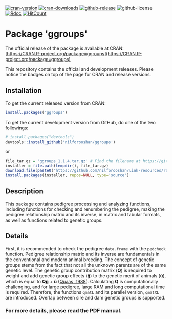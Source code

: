 [![cran-version](https://www.r-pkg.org/badges/version/badger?color=green)](https://cran.r-project.org/package=badger)
[![cran-downloads](http://cranlogs.r-pkg.org/badges/grand-total/badger?color=green)](https://cran.r-project.org/package=badger)
[![github-release](https://img.shields.io/github/release/nilforooshan/ggroups.svg)](https://github.com/nilforooshan/ggroups)
![github-license](https://img.shields.io/github/license/nilforooshan/ggroups.svg)
[![Rdoc](http://www.rdocumentation.org/badges/version/ggroups)](http://www.rdocumentation.org/packages/ggroups)
[![HitCount](http://hits.dwyl.io/nilforooshan/ggroups.svg)](http://hits.dwyl.io/nilforooshan/ggroups)

# Package 'ggroups'

The official release of the package is available at CRAN:   
[https://CRAN.R-project.org/package=ggroups](https://CRAN.R-project.org/package=ggroups)

This repository contains the official and development releases. Please notice the badges on top of the page for CRAN and release versions.

## Installation

To get the current released version from CRAN:

```r
install.packages("ggroups")
```

To get the current development version from GitHub, do one of the two followings:

```r
# install.packages("devtools")
devtools::install_github('nilforooshan/ggroups')
```

or

```r
file_tar.gz = 'ggroups_1.1.4.tar.gz' # Find the filename at https://github.com/nilforooshan/Link-resources/raw/master/link_resources/
installer = file.path(tempdir(), file_tar.gz)
download.file(paste0("https://github.com/nilforooshan/Link-resources/raw/master/link_resources/", file_tar.gz), destfile=installer)
install.packages(installer, repos=NULL, type='source')
```

## Description

This package contains pedigree processing and analyzing functions, including functions for checking and renumbering the pedigree, making the pedigree relationship matrix and its inverse, in matrix and tabular formats, as well as functions related to genetic groups.

## Details

First, it is recommended to check the pedigree `data.frame` with the `pedcheck` function. Pedigree relationship matrix and its inverse are fundamentals in the conventional and modern animal breeding. The concept of genetic groups stems from the fact that not all the unknown parents are of the same genetic level. The genetic group contribution matrix (**Q**) is required to weight and add genetic group effects (**&gcirc;**) to the genetic merit of animals (**&ucirc;**), which is equal to **Q&gcirc;** + **&ucirc;** ([Quaas, 1988](https://doi.org/10.3168/jds.S0022-0302(88)79691-5)). Calculating **Q** is computationally challenging, and for large pedigree, large RAM and long computational time is required. Therefore, the functions `qmatL` and its parallel version, `qmatXL` are introduced. Overlap between sire and dam genetic groups is supported.

### For more details, please read the PDF manual.
